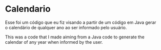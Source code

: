 # Calendario
Esse foi um código que eu fiz visando a partir de um código em Java gerar o calendário de qualquer ano ao ser informado pelo usuário.

This was a code that I made aiming from a Java code to generate the calendar of any year when informed by the user.

